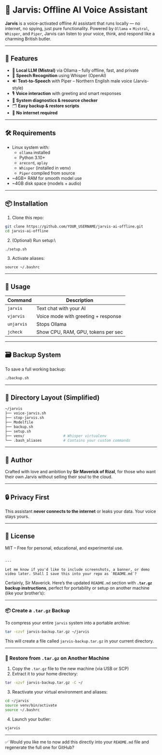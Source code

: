 # 🧠 Jarvis: Offline AI Voice Assistant

**Jarvis** is a voice-activated offline AI assistant that runs locally — no internet, no spying, just pure functionality. Powered by `Ollama` + `Mistral`, `Whisper`, and `Piper`, Jarvis can listen to your voice, think, and respond like a charming British butler.

---

## 🚀 Features

- 🧠 **Local LLM (Mistral)** via Ollama – fully offline, fast, and private
- 🎤 **Speech Recognition** using Whisper (OpenAI)
- 🔊 **Text-to-Speech** with Piper – Northern English male voice (Jarvis-style)
- 🎙️ **Voice interaction** with greeting and smart responses
- 🧪 **System diagnostics & resource checker**
- 🗂️ **Easy backup & restore scripts**
- 🧼 **No internet required**

---

## 🛠️ Requirements

- Linux system with:
  - `ollama` installed
  - Python 3.10+
  - `arecord`, `aplay`
  - `Whisper` (installed in venv)
  - `Piper` compiled from source
- ~4GB+ RAM for smooth model use
- ~4GB disk space (models + audio)

---

## 📦 Installation

1. Clone this repo:
```bash
git clone https://github.com/YOUR_USERNAME/jarvis-ai-offline.git
cd jarvis-ai-offline
```
2. (Optional) Run setup:\
```
./setup.sh
```
3. Activate aliases:
```
source ~/.bashrc
```
---

## 🧪 Usage

| Command    | Description                         |
| ---------- | ----------------------------------- |
| `jarvis`   | Text chat with your AI              |
| `vjarvis`  | Voice mode with greeting + response |
| `unjarvis` | Stops Ollama                        |
| `jcheck`   | Show CPU, RAM, GPU, tokens per sec  |

---

## 🗃️ Backup System

To save a full working backup:

```bash
./backup.sh
```

---

## 📁 Directory Layout (Simplified)

```bash
~/jarvis
├── voice-jarvis.sh
├── stop-jarvis.sh
├── Modelfile
├── backup.sh
├── setup.sh
├── venv/                  # Whisper virtualenv
└── .bash_aliases          # Contains your custom commands
```

---

## 🧙 Author

Crafted with love and ambition by **Sir Maverick of Rizal**, for those who want their own Jarvis without selling their soul to the cloud.

---

## 🔒 Privacy First

This assistant **never connects to the internet** or leaks your data. Your voice stays yours.

---

## 📖 License

MIT – Free for personal, educational, and experimental use.

```

---

Let me know if you'd like to include screenshots, a banner, or demo video later. Shall I save this into your repo as `README.md`?
```

Certainly, Sir Maverick. Here’s the updated `README.md` section with **`.tar.gz` backup instructions**, perfect for portability or setup on another machine (like your brother’s):

---

### 📦 Create a `.tar.gz` Backup

To compress your entire `jarvis` system into a portable archive:

```bash
tar -czvf jarvis-backup.tar.gz ~/jarvis
```

This will create a file called `jarvis-backup.tar.gz` in your current directory.

---

### 📂 Restore from `.tar.gz` on Another Machine

1. Copy the `.tar.gz` file to the new machine (via USB or SCP)
2. Extract it to your home directory:

```bash
tar -xzvf jarvis-backup.tar.gz -C ~/
```

3. Reactivate your virtual environment and aliases:

```bash
cd ~/jarvis
source venv/bin/activate
source ~/.bashrc
```

4. Launch your butler:

```bash
vjarvis
```

---

✅ Would you like me to now add this directly into your `README.md` file and regenerate the full one for GitHub?

